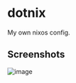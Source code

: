 # dotnix
My own nixos config.

## Screenshots
![image](https://github.com/user-attachments/assets/c2cf729b-77ef-45b8-ba9d-37a1ecadd4bb)
